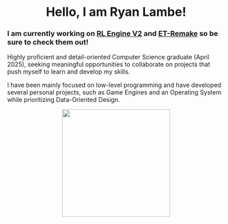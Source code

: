 <div id="header" align="center">
  <h1>Hello, I am Ryan Lambe!</h1>
</div>

### I am currently working on [RL Engine V2](https://github.com/RyanLambe/RL-Engine) and [ET-Remake](https://github.com/RyanLambe/ET-Remake) so be sure to check them out!

Highly proficient and detail-oriented Computer Science graduate (April 2025), seeking meaningful opportunities to collaborate on projects that push myself to learn and develop my skills. 

I have been mainly focused on low-level programming and have developed several personal projects, such as Game Engines and an Operating System while prioritizing Data-Oriented Design.


<div id="header" align="center">
  <img src="https://rlambe.dev/images/RL%20Logo.png" width="250"/>
</div>

